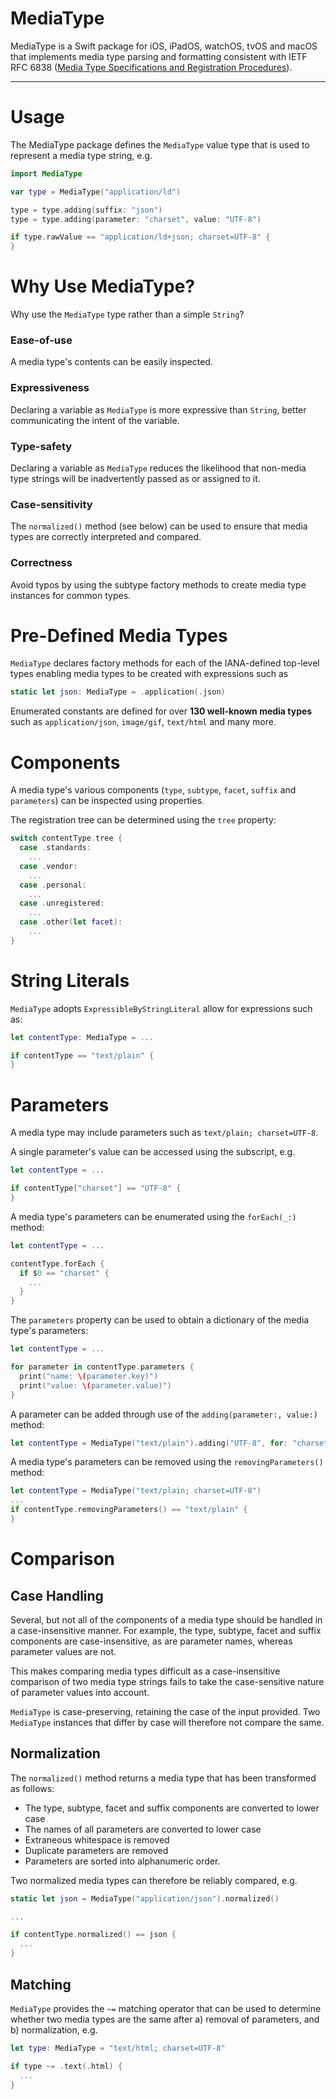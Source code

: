# MediaType

MediaType is a Swift package for iOS, iPadOS, watchOS, tvOS and macOS that implements media type parsing and formatting consistent with IETF RFC 6838 ([Media Type Specifications and Registration Procedures](https://tools.ietf.org/html/rfc6838)).

***

# Usage

The MediaType package defines the `MediaType` value type that is used to represent a media type string, e.g.

```swift
import MediaType

var type = MediaType("application/ld")

type = type.adding(suffix: "json")
type = type.adding(parameter: "charset", value: "UTF-8")

if type.rawValue == "application/ld+json; charset=UTF-8" {
}
```

# Why Use MediaType?

Why use the `MediaType` type rather than a simple `String`?

### Ease-of-use

A media type's contents can be easily inspected.

### Expressiveness

Declaring a variable as `MediaType` is more expressive than `String`, better communicating the intent of the variable.

### Type-safety

Declaring a variable as `MediaType` reduces the likelihood that non-media type strings will be inadvertently passed as or assigned to it.

### Case-sensitivity

The `normalized()` method (see below) can be used to ensure that media types are correctly interpreted and compared.

### Correctness

Avoid typos by using the subtype factory methods to create media type instances for common types.

# Pre-Defined Media Types

`MediaType` declares factory methods for each of the IANA-defined top-level types enabling media types to be created with expressions such as

```swift
static let json: MediaType = .application(.json)
```

Enumerated constants are defined for over **130 well-known media types** such as `application/json`, `image/gif`, `text/html` and many more.

# Components

A media type's various components (`type`, `subtype`, `facet`, `suffix` and `parameters`) can be inspected using properties.

The registration tree can be determined using the `tree` property:

```swift
switch contentType.tree {
  case .standards:
    ...
  case .vendor:
    ...
  case .personal:
    ...
  case .unregistered:
    ...
  case .other(let facet):
    ...
}
```

# String Literals

`MediaType` adopts `ExpressibleByStringLiteral` allow for expressions such as:

```swift
let contentType: MediaType = ...

if contentType == "text/plain" {
}
```

# Parameters

A media type may include parameters such as `text/plain; charset=UTF-8`.

A single parameter's value can be accessed using the subscript, e.g.

```swift
let contentType = ...

if contentType["charset"] == "UTF-8" {
}
```

A media type's parameters can be enumerated using the `forEach(_:)` method:

```swift
let contentType = ...

contentType.forEach {
  if $0 == "charset" {
    ...
  }
}
```

The `parameters` property can be used to obtain a dictionary of the media type's parameters:

```swift
let contentType = ...

for parameter in contentType.parameters {
  print("name: \(parameter.key)")
  print("value: \(parameter.value)")
}
```

A parameter can be added through use of the `adding(parameter:, value:)` method:

```swift
let contentType = MediaType("text/plain").adding("UTF-8", for: "charset")
```

A media type's parameters can be removed using the `removingParameters()` method:

```swift
let contentType = MediaType("text/plain; charset=UTF-8")
...
if contentType.removingParameters() == "text/plain" {
}
```

# Comparison

## Case Handling

Several, but not all of the components of a media type should be handled in a case-insensitive manner. For example, the type, subtype, facet and suffix components are case-insensitive, as are parameter names, whereas parameter values are not.

This makes comparing media types difficult as a case-insensitive comparison of two media type strings fails to take the case-sensitive nature of parameter values into account.

`MediaType` is case-preserving, retaining the case of the input provided. Two `MediaType` instances that differ by case will therefore not compare the same.

## Normalization

The `normalized()` method returns a media type that has been transformed as follows:

- The type, subtype, facet and suffix components are converted to lower case
- The names of all parameters are converted to lower case
- Extraneous whitespace is removed
- Duplicate parameters are removed
- Parameters are sorted into alphanumeric order.

Two normalized media types can therefore be reliably compared, e.g.

```swift
static let json = MediaType("application/json").normalized()

...

if contentType.normalized() == json {
  ...
}
```

## Matching

`MediaType` provides the `~=` matching operator that can be used to determine whether two media types are the same after a) removal of parameters, and b) normalization, e.g.

```swift
let type: MediaType = "text/html; charset=UTF-8"

if type ~= .text(.html) {
  ...
}
```